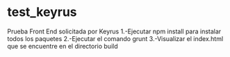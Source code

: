 # test_keyrus
Prueba Front End solicitada por Keyrus
1.-Ejecutar npm install para instalar todos los paquetes
2.-Ejecutar el comando grunt
3.-Visualizar el index.html que se encuentre en el directorio build
